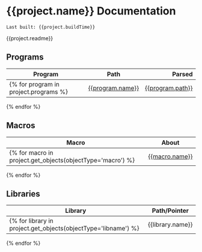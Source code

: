 # {{project.name}} Documentation
`Last built: {{project.buildTime}}`

{{project.readme}}


## Programs 
| Program | Path | Parsed | 
| --- | --- | ---: | 
{% for program in project.programs %}| [{{program.name}}](./{{program.nameURL}}.md) | [{{program.path}}]({{program.uri}}) | {{program.parsed}} |
{% endfor %}

## Macros 
| Macro | About |
| --- | --- | 
{% for macro in project.get_objects(objectType='macro') %}| [{{macro.name}}](./macroIndex.md#{{macro.name}}) | {{macro.about}} |
{% endfor %}

## Libraries
| Library | Path/Pointer | 
| --- | --- | 
{% for library in project.get_objects(objectType='libname') %}| {{library.name}} | {%if library.path is none%}[{{library.path}}]({{library.uri}}) {%else%} {{library.pointer}} {%endif%} |
{% endfor %}
